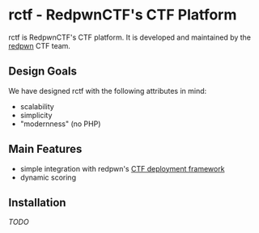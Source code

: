 # rctf - RedpwnCTF's CTF Platform

rctf is RedpwnCTF's CTF platform. It is developed and maintained by the [redpwn](https://redpwn.net) CTF team.

## Design Goals

We have designed rctf with the following attributes in mind:

* scalability
* simplicity
* "modernness" (no PHP)

## Main Features

* simple integration with redpwn's [CTF deployment framework](https://gitlab.com/redpwn/redpwnctf-deployment)
* dynamic scoring

## Installation

_TODO_
